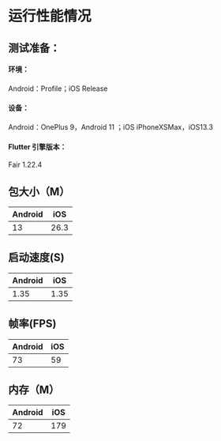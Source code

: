 # 运行性能情况

## 测试准备：
#### 环境：
Android：Profile；iOS Release
#### 设备：
Android：OnePlus 9，Android 11 ；iOS iPhoneXSMax，iOS13.3
#### Flutter 引擎版本：
Fair 1.22.4

## 包大小（M）

|   Android   |    iOS  |
| ---- | ---- |
| 13 | 26.3 |

## 启动速度(S)

|   Android   |    iOS  |
| ---- | ---- |
| 1.35 | 1.35 |

## 帧率(FPS)

|   Android   |    iOS  |
| ---- | ---- |
| 73 | 59 |

## 内存（M）

|   Android   |    iOS  |
| ---- | ---- |
| 72 | 179 |